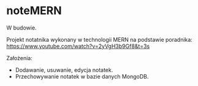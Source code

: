 # noteMERN
W budowie.

Projekt notatnika wykonany w technologii MERN na podstawie poradnika: https://www.youtube.com/watch?v=2yVgH3b9Gf8&t=3s


Założenia:
- Dodawanie, usuwanie, edycja notatek.
- Przechowywanie notatek w bazie danych MongoDB.
